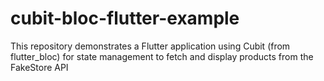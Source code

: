 # cubit-bloc-flutter-example
This repository demonstrates a Flutter application using Cubit (from flutter_bloc) for state management to fetch and display products from the FakeStore API
